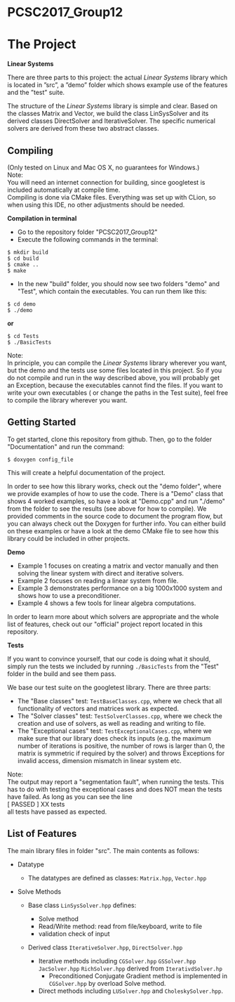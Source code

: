 # PCSC2017_Group12


# The Project 

**Linear Systems**

There are three parts to this project: the actual _Linear Systems_ library which is located in ”src”, a ”demo” folder
which shows example use of the features and the ”test” suite.

The structure of the _Linear Systems_ library is simple and clear. Based on the classes Matrix and Vector, we build 
the  class 
LinSysSolver
and its derived classes DirectSolver and IterativeSolver. The specific numerical solvers are derived from these two
abstract classes.


## Compiling
(Only tested on Linux and Mac OS X, no 
guarantees for Windows.)  
Note:  
 You will need an internet connection for building, since googletest is included automatically at compile time.  
Compiling is done via CMake files. Everything was set up with CLion, so when using this IDE, no other adjustments 
should be needed.  

**Compilation in terminal**
- Go to the repository folder "PCSC2017_Group12" 
- Execute the following commands in the terminal:   
```
$ mkdir build  
$ cd build  
$ cmake ..  
$ make
```
- In the new "build" folder, you should now see two folders "demo" and "Test", which contain the executables. You can
 run them like this:  
 ``` 
 $ cd demo  
 $ ./demo  
 ```
 **or**  
 ```
 $ cd Tests  
 $ ./BasicTests
 ```
  
  Note:  
  In principle, you can compile the _Linear Systems_ library wherever you want, but the demo and the tests use some 
  files located in this project. So if you do not compile and run in the way described above, you will probably get
   an  Exception, because the executables cannot find the files.
  If you want to write your own executables ( or change the paths in the Test suite), feel free to compile the library 
  wherever you want.

## Getting Started

To get started, clone this repository from github. Then, go to the folder "Documentation" and run the command:
```  
$ doxygen config_file  
```
This will create a helpful documentation of the project.

In order to see how this library works, check out the "demo folder", where we provide examples of how to use the code.
There is a "Demo" class that shows 4 worked examples, so have a look at "Demo.cpp" and run "./demo" from the folder 
to see the results (see above for how to compile). We provided comments
 in 
the 
source code to document the program flow, but you can always check out the Doxygen for further info. You can either 
build on 
these examples
 or have a look at the demo CMake 
file to see how this library could be included in other projects.


**Demo**
- Example 1 focuses on creating a matrix and vector manually and then solving the linear system with direct and 
iterative solvers.
- Example 2 focuses on reading a linear system from file.
- Example 3 demonstrates performance on a big 1000x1000 system and shows how to use a preconditioner.
- Example 4 shows a few tools for linear algebra computations. 

In order to learn more about which solvers are appropriate and the whole list of features, check out our "official" 
project report located in this repository.

**Tests**

If you want to convince yourself, that our code is doing what it should, simply run the tests we included by running 
`./BasicTests` from the "Test" folder in the build and see them pass.

We base our test suite on the  googletest library. There are three parts: 
- The "Base classes" test: `TestBaseClasses.cpp`, where we check that all functionality of vectors and matrices work as expected.
- The "Solver classes" test: `TestSolverClasses.cpp`, where we check the creation and use of solvers, as well as reading and writing to 
file.
- The "Exceptional cases" test: `TestExceptionalCases.cpp`, where we make sure that our library does check its inputs (e.g. the maximum number of iterations is positive, the number of rows is larger than 0, the matrix is symmetric if required by the solver) 
and throws Exceptions for invalid access, dimension mismatch in linear system etc.

Note:  
The output may report a "segmentation fault", when running the tests. This has to do with testing the exceptional
cases and does NOT mean the tests have failed. As long as you can see the line  
[  PASSED  ] XX tests  
all tests have passed as expected.

## List of Features
The main library files in folder "src". The main contents as follows:
* Datatype

	* The datatypes are defined as classes: `Matrix.hpp`, `Vector.hpp`

* Solve Methods

	* Base class `LinSysSolver.hpp` defines:
		* Solve method
		* Read/Write method: read from file/keyboard, write to file
		* validation check of input

	* Derived class `IterativeSolver.hpp`, `DirectSolver.hpp`
		* Iterative methods including `CGSolver.hpp` `GSSolver.hpp` `JacSolver.hpp` `RichSolver.hpp` derived from `IterativdSolver.hp`
			* Preconditioned Conjugate Gradient method is implemented in `CGSolver.hpp` by overload Solve method.
		* Direct methods including `LUSolver.hpp` and `CholeskySolver.hpp`.





